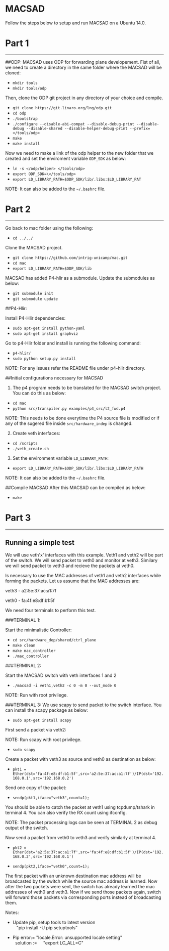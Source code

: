 MACSAD
==========
Follow the steps below to setup and run MACSAD on a Ubuntu 14.0.

# Part 1
---
##ODP:
MACSAD uses ODP for forwarding plane developement. Fist of all, we need to create a directory in the same folder where the MACSAD will be cloned:

- `mkdir tools`
- `mkdir tools/odp`

Then, clone the ODP git project in any directory of your choice and compile.

- `git clone https://git.linaro.org/lng/odp.git`
- `cd odp`
- `./bootstrap`
- `./configure --disable-abi-compat --disable-debug-print --disable-debug --disable-shared --disable-helper-debug-print --prefix=</tools/odp>`
- `make`
- `make install`

Now we need to make a link of the odp helper to the new folder that we created and set the enviroment variable `ODP_SDK` as below:

- `ln -s </odp/helper> </tools/odp>`
- `export ODP_SDK=\</tools/odp>`
- `export LD_LIBRARY_PATH=$ODP_SDK/lib/.libs:$LD_LIBRARY_PAT`

NOTE: It can also be added to the `~/.bashrc` file.

# Part 2
---

Go back to mac folder using the following:

- `cd ../../`

Clone the MACSAD project.

- `git clone https://github.com/intrig-unicamp/mac.git`
- `cd mac`
- `export LD_LIBRARY_PATH=$ODP_SDK/lib`

MACSAD has added P4-hlir as a submodule. Update the submodules as below:

- `git submodule init`
- `git submodule update`

##P4-Hlir:

Install P4-Hlir dependencies:

- `sudo apt-get install python-yaml`
- `sudo apt-get install graphviz`

Go to p4-Hlir folder and install is running the following command:

- `p4-hlir/`
- `sudo python setup.py install`

NOTE: For any issues refer the README file under p4-hlir directory.

##Initial configurations necessary for MACSAD

1) The p4 program needs to be translated for the MACSAD switch project. You can do this as below:

- `cd mac`
- `python src/transpiler.py examples/p4_src/l2_fwd.p4`

NOTE: This needs to be done everytime the P4 source file is modified or if any of the sugered file inside `src/hardware_indep` is changed.

2) Create veth interfaces:

- `cd /scripts`
- `./veth_create.sh`

3) Set the environment variable `LD_LIBRARY_PATH`:

- `export LD_LIBRARY_PATH=$ODP_SDK/lib/.libs:$LD_LIBRARY_PATH`

NOTE: It can also be added to the `~/.bashrc` file.

##Compile MACSAD
After this MACSAD can be compiled as below:

- `make`

# Part 3
---

## Running a simple test

We will use veth'x' interfaces with this example. Veth1 and veth2 will be part of the switch. We will send packet to veth0 and monitor at veth3. Similary we will send packet to veth3 and recieve the packets at veth0.

Is necessary to use the MAC addresses of veth1 and veth2 interfaces while forming the packets. 
Let us assume that the MAC addresses are: 

veth3 - a2:5e:37:ac:a1:7f

veth0 - fa:4f:e8:df:b1:5f

We need four terminals to perform this test.

###TERMINAL 1:

Start the minimalistic Controller:

- `cd src/hardware_dep/shared/ctrl_plane`
- `make clean`
- `make mac_controller`
- `./mac_controller`

###TERMINAL 2:

Start the MACSAD switch with veth interfaces 1 and 2

- `./macsad -i veth1,veth2 -c 0 -m 0 --out_mode 0`

NOTE: Run with root privilege.

###TERMINAL 3:
We use scapy to send packet to the switch interface. You can install the scapy package as below:

- `sudo apt-get install scapy`

First send a packet via veth2:

NOTE: Run scapy with root privilege.

- `sudo scapy`

Create a packet with veth3 as source and veth0 as destination as below:

- `pkt1 = Ether(dst='fa:4f:e8:df:b1:5f',src='a2:5e:37:ac:a1:7f')/IP(dst='192.168.0.1',src='192.168.0.2')`

Send one copy of the packet:

- `sendp(pkt1,iface="veth3",count=1);`

You should be able to catch the packet at veth1 using tcpdump/tshark in terminal 4. You can also verify the RX count using ifconfig.

NOTE: The packet processing logs can be seen at TERMINAL 2 as debug output of the switch.

Now send a packet from veth0 to veth3 and verify similarly at terminal 4.

- `pkt2 = Ether(dst='a2:5e:37:ac:a1:7f',src='fa:4f:e8:df:b1:5f')/IP(dst='192.168.0.2',src='192.168.0.1')`

- `sendp(pkt2,iface="veth0",count=1);`

The first packet with an unknown destination mac address will be broadcasted by the switch while the source mac address is learned. Now after the two packets were sent, the switch has already learned the mac addresses of veth0 and veth3. Now if we send those packets again, switch will forward those packets via corresponding ports instead of broadcasting them.


Notes:
- Update pip, setup tools to latest version  
    "pip install -U pip setuptools"

- Pip error:= "locale.Error: unsupported locale setting"  
   solution :=      "export LC_ALL=C"
